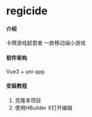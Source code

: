 # regicide

#### 介绍
卡牌游戏弑君者
一款移动端小游戏

#### 软件架构
Vue3 + uni-app

#### 安装教程

1.  克隆本项目
2.  使用HBuilder X打开编辑